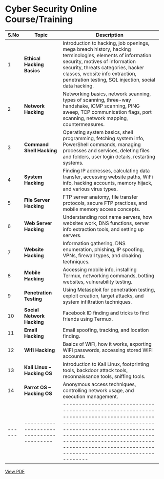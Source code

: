 # Cyber Security Online Course/Training

| S.No | Topic                                 | Description                                                                                                                                                                                                                                                                 |
|------|---------------------------------------|-----------------------------------------------------------------------------------------------------------------------------------------------------------------------------------------------------------------------------------------------------------------------------|
| 1    | **Ethical Hacking Basics**            | Introduction to hacking, job openings, mega breach history, hacking terminologies, elements of information security, motives of information security, threats categories, hacker classes, website info extraction, penetration testing, SQL injection, social data hacking. |
| 2    | **Network Hacking**                   | Networking basics, network scanning, types of scanning, three-way handshake, ICMP scanning, PING sweep, TCP communication flags, port scanning, network mapping, countermeasures.                                                                                           |
| 3    | **Command Shell Hacking**             | Operating system basics, shell programming, fetching system info, PowerShell commands, managing processes and services, deleting files and folders, user login details, restarting systems.                                                                                 |
| 4    | **System Hacking**                    | Finding IP addresses, calculating data transfer, accessing website paths, WiFi info, hacking accounts, memory hijack, and various virus types.                                                                                                                              |
| 5    | **File Server Hacking**               | FTP server anatomy, file transfer protocols, secure FTP practices, and mobile memory access concepts.                                                                                                                                                                       |
| 6    | **Web Server Hacking**                | Understanding root name servers, how websites work, DNS functions, server info extraction tools, and setting up servers.                                                                                                                                                    |
| 7    | **Website Hacking**                   | Information gathering, DNS enumeration, phishing, IP spoofing, VPNs, firewall types, and cloaking techniques.                                                                                                                                                               |
| 8    | **Mobile Hacking**                    | Accessing mobile info, installing Termux, networking commands, botting websites, vulnerability testing.                                                                                                                                                                     |
| 9    | **Penetration Testing**               | Using Metasploit for penetration testing, exploit creation, target attacks, and system infiltration techniques.                                                                                                                                                             |
| 10   | **Social Network Hacking**            | Facebook ID finding and tricks to find friends using Termux.                                                                                                                                                                                                                |
| 11   | **Email Hacking**                     | Email spoofing, tracking, and location finding.                                                                                                                                                                                                                             |
| 12   | **Wifi Hacking**                      | Basics of WiFi, how it works, exporting WiFi passwords, accessing stored WiFi accounts.                                                                                                                                                                                     |
| 13   | **Kali Linux – Hacking OS**           | Introduction to Kali Linux, footprinting tools, backdoor attack tools, reconnaissance tools, sniffing tools.                                                                                                                                                                |
| 14   | **Parrot OS – Hacking OS**            | Anonymous access techniques, controlling network usage, and execution management.                                                                                                                                                                                           | 
|------|---------------------------------------|-----------------------------------------------------------------------------------------------------------------------------------------------------------------------------------------------------------------------------------------------------------------------------|












[View PDF](Ethical-Hacking/syll.pdf)

 




